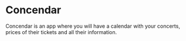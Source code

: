 # Concendar
Concendar is an app where you will have a calendar with your concerts, prices of their tickets and all their information.
